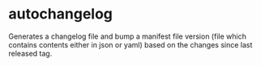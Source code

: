 # autochangelog

Generates a changelog file and bump a manifest file version (file which contains contents either in json or yaml) based on the changes since last released tag.